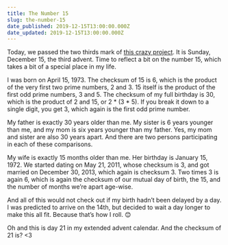```yaml
---
title: The Number 15
slug: the-number-15
date_published: 2019-12-15T13:00:00.000Z
date_updated: 2019-12-15T13:00:00.000Z
---
```


Today, we passed the two thirds mark of [this crazy project](https://marcozehe.de/2019/11/22/my-extended-advent-calendar/). It is Sunday, December 15, the third advent. Time to reflect a bit on the number 15, which takes a bit of a special place in my life.

I was born on April 15, 1973. The checksum of 15 is 6, which is the product of the very first two prime numbers, 2 and 3. 15 itself is the product of the first odd prime numbers, 3 and 5. The checksum of my full birthday is 30, which is the product of 2 and 15, or 2 * (3 * 5). If you break it down to a single digit, you get 3, which again is the first odd prime number.

My father is exactly 30 years older than me. My sister is 6 years younger than me, and my mom is six years younger than my father. Yes, my mom and sister are also 30 years apart. And there are two persons participating in each of these comparisons.

My wife is exactly 15 months older than me. Her birthday is January 15, 1972. We started dating on May 21, 2011, whose checksum is 3, and got married on December 30, 2013, which again is checksum 3. Two times 3 is again 6, which is again the checksum of our mutual day of birth, the 15, and the number of months we&#8217;re apart age-wise.

And all of this would not check out if my birth hadn&#8217;t been delayed by a day. I was predicted to arrive on the 14th, but decided to wait a day longer to make this all fit. Because that&#8217;s how I roll. 😊

Oh and this is day 21 in my extended advent calendar. And the checksum of 21 is? <3
